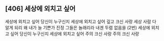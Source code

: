 ## [406] 세상에 외치고 싶어

세상에 외치고 싶어 당신이 누구신지 세상에 외치고 싶어 깊고 크신 사랑 세상 사람 다 알게 되리 왜 내가 늘 기쁜가 진정 그들은 놀래리라 내겐 두렴 없음을 (2번)
세상에 외치고 싶어 당신이 누구신지 세상에 외치고 싶어 주의 크신 사랑 주의 크신 사랑
